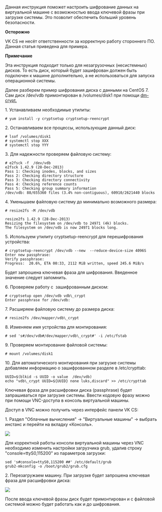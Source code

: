 Данная инструкция поможет настроить шифрование данных на виртуальной машине с возможностью ввода ключевой фразы при загрузке системы. Это позволит обеспечить больший уровень безопасности.

**Осторожно**

VK CS не несёт ответственности за корректную работу стороннего ПО. Данная статья приведена для примера.

**Примечание**

Эта инструкция подходит только для незагрузочных (несистемных) дисков. То есть диск, который будет зашифрован должен быть подключен к машине дополнительно, а не использоваться для запуска операционной системы.

Далее разберем пример шифрования диска с данными на CentOS 7. Сам диск /dev/vdb примонтирован в /volumes/disk1 при помощи [dm-crypt.](https://en.wikipedia.org/wiki/Dm-crypt)

1\. Устанавливаем необходимые утилиты:

```
# yum install -y cryptsetup cryptsetup-reencrypt
```

2\. Останавливаем все процессы, использующие данный диск:

```
# lsof /volumes/disk1
# systemctl stop XXX
# systemctl stop YYY
```

3\. Для надежности проверяем файловую систему:

```
# e2fsck -f  /dev/vdb
e2fsck 1.42.9 (28-Dec-2013)
Pass 1: Checking inodes, blocks, and sizes
Pass 2: Checking directory structure
Pass 3: Checking directory connectivity
Pass 4: Checking reference counts
Pass 5: Checking group summary information
/dev/vdb: 88/655360 files (3.4% non-contiguous), 60910/2621440 blocks
```

4\. Уменьшаем файловую систему до минимально возможного размера:

```
# resize2fs -M /dev/vdb

resize2fs 1.42.9 (28-Dec-2013)
Resizing the filesystem on /dev/vdb to 24971 (4k) blocks.
The filesystem on /dev/vdb is now 24971 blocks long.
```

5\. Используем утилиту cryptsetup-reencrypt для перешифрования устройства:

```
# cryptsetup-reencrypt /dev/vdb --new  --reduce-device-size 4096S
Enter new passphrase:
Verify passphrase:
Progress:  20.6%, ETA 00:33, 2112 MiB written, speed 245.6 MiB/s
```

Будет запрошена ключевая фраза для шифрования. Введенное значение следует запомнить.

6\. Проверяем работу с  зашифрованным диском:

```
# cryptsetup open /dev/vdb vdb\_crypt
Enter passphrase for /dev/vdb:
```

7\. Расширяем файловую систему до размера диска:

```
# resize2fs /dev/mapper/vdb\_crypt
```

8\. Изменяем имя устройства для монтирования:

```
# sed 's#/dev/vdb#/dev/mapper/vdb\_crypt#' -i /etc/fstab
```

9\. Проверяем монтирование файловой системы:

```
# mount /volumes/disk1
```

10\. Для автоматического монтирования при загрузке системы добавляем информацию о зашифрованном разделе в /etc/crypttab:

```
UUID=$(blkid -s UUID -o value  /dev/vdb)
echo "vdb\_crypt UUID=${UUID} none luks,discard" >> /etc/crypttab
```

Ключевая фраза для расшифровки диска (passphrase) будет запрашиваться при загрузке системы. Ввести кодовую фразу можно при помощи VNC-доступа в консоль виртуальной машины.

Доступ в VNC можно получить через интерфейс панели VK CS:

1\. Раздел "Облачные вычисления" → "Виртуальные машины" → выбрать инстанс и перейти на вкладку «Консоль».

![](./assets/1604339555195-1604339555195.png)

Для корректной работы консоли виртуальной машины через VNC необходимо изменить настройки загрузчика grub, удалив строку "console=ttyS0,115200" из параметров загрузки:

```
sed 's#console=ttyS0,115200 ##' /etc/default/grub
grub2-mkconfig -o /boot/grub2/grub.cfg
```

2\. Перезагружаем машину. При загрузке будет запрошена ключевая фраза для расшифровки диска:

![](./assets/1c6ij7x9bxfzperc-npxnq1zxcgcessxcff9xbbc8vgyznpghwb6fporceqiwdvbn6783xb3nle-gzsxylasbtne_le5ggvsnr_22bgr0ia4otbqkoyywrgaa6zkmzatio0yvrm3)

После ввода ключевой фразы диск будет примонтирован и с файловой системой можно будет работать как и до шифрования.
